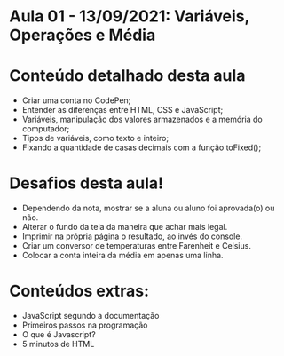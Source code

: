 # Aula 01 - 13/09/2021: Variáveis, Operações e Média

# Conteúdo detalhado desta aula

- Criar uma conta no CodePen;
- Entender as diferenças entre HTML, CSS e JavaScript;
- Variáveis, manipulação dos valores armazenados e a memória do computador;
- Tipos de variáveis, como texto e inteiro;
- Fixando a quantidade de casas decimais com a função toFixed();

# Desafios desta aula!

- Dependendo da nota, mostrar se a aluna ou aluno foi aprovada(o) ou não.
- Alterar o fundo da tela da maneira que achar mais legal.
- Imprimir na própria página o resultado, ao invés do console.
- Criar um conversor de temperaturas entre Farenheit e Celsius.
- Colocar a conta inteira da média em apenas uma linha.

# Conteúdos extras:

- JavaScript segundo a documentação
- Primeiros passos na programação
- O que é Javascript?
- 5 minutos de HTML
